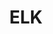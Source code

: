 ---
title: ELK
description: Elasticsearch, Logstash, Kibana
tags:
  - System Design
hide:
    - disqus
---